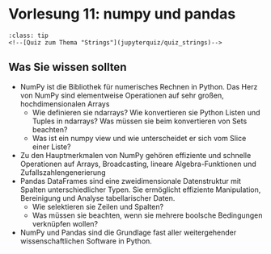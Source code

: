 # Vorlesung 11: numpy und pandas

```{admonition} Hier geht zum Quiz...
:class: tip
<!--[Quiz zum Thema "Strings"](jupyterquiz/quiz_strings)-->

```

## Was Sie wissen sollten
* NumPy ist die Bibliothek für numerisches Rechnen in Python. Das Herz von NumPy sind elementweise Operationen auf sehr großen, hochdimensionalen Arrays
    * Wie definieren sie ndarrays? Wie konvertieren sie Python Listen und Tuples in ndarrays? Was müssen sie beim konvertieren von Sets beachten?
    * Was ist ein numpy view und wie unterscheidet er sich vom Slice einer Liste?
* Zu den Hauptmerkmalen von NumPy gehören effiziente und schnelle Operationen auf Arrays, Broadcasting, lineare Algebra-Funktionen und Zufallszahlengenerierung 
* Pandas DataFrames sind eine zweidimensionale Datenstruktur mit Spalten unterschiedlicher Typen. Sie ermöglicht effiziente Manipulation, Bereinigung und Analyse tabellarischer Daten.
    * Wie selektieren sie Zeilen und Spalten?
    * Was müssen sie beachten, wenn sie mehrere boolsche Bedingungen verknüpfen wollen?
* NumPy und Pandas sind die Grundlage fast aller weitergehender wissenschaftlichen Software in Python.
